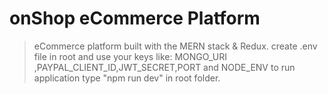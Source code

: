 # onShop eCommerce Platform

> eCommerce platform built with the MERN stack & Redux.
create .env file in root and use your keys like: MONGO_URI ,PAYPAL_CLIENT_ID,JWT_SECRET,PORT and NODE_ENV
to run application type "npm run dev" in root folder.
